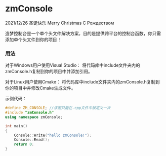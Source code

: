 # zmConsole

2021/12/26 圣诞快乐 Merry Christmas С Рождеством

造梦控制台是一个单个头文件解决方案，目的是提供跨平台的控制台函数，你只需添加单个头文件到你的项目！

### 用法

对于Windows用户使用Visual Studio：
将代码库中include文件夹内的zmConsole.h复制到你的项目中并添加引用。

对于Linux用户使用Cmake：
将代码库中include文件夹内的zmConsole.h复制到你的项目中并修改Cmake生成文件。

示例代码：

``` cpp
#define ZM_CONSOLE; //该宏只能在.cpp文件中被定义一次
#include "zmConsole.h"
using namespace zmConsole;

int main()
{
    Console::Write("hello zmConsole!");
    Console::Read();
    return 0;
}

```
